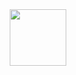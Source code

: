 <div id="header" align="center">
  <img src="https://i.giphy.com/media/v1.Y2lkPTc5MGI3NjExdXFsc293OHF5eHptbnBlZHI0Y2g3dW1kdno4eng5cnNwbmRicWFhZiZlcD12MV9pbnRlcm5hbF9naWZfYnlfaWQmY3Q9cw/WIQ0N0OUvei1OW1h9Z/giphy.gif" width="100"/>
</div>

